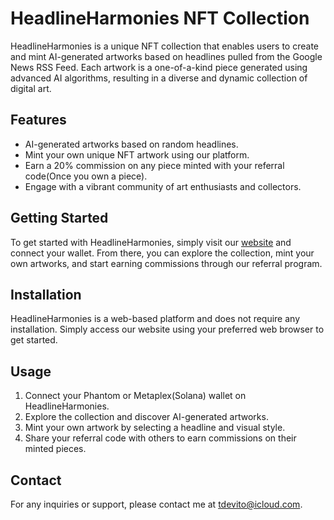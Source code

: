 # HeadlineHarmonies NFT Collection

HeadlineHarmonies is a unique NFT collection that enables users to create and mint AI-generated artworks based on headlines pulled from the Google News RSS Feed. Each artwork is a one-of-a-kind piece generated using advanced AI algorithms, resulting in a diverse and dynamic collection of digital art.

## Features

- AI-generated artworks based on random headlines.
- Mint your own unique NFT artwork using our platform.
- Earn a 20% commission on any piece minted with your referral code(Once you own a piece).
- Engage with a vibrant community of art enthusiasts and collectors.

## Getting Started

To get started with HeadlineHarmonies, simply visit our [website](https://hhmint-tau.vercel.app) and connect your wallet. From there, you can explore the collection, mint your own artworks, and start earning commissions through our referral program.

## Installation

HeadlineHarmonies is a web-based platform and does not require any installation. Simply access our website using your preferred web browser to get started.

## Usage

1. Connect your Phantom or Metaplex(Solana) wallet on HeadlineHarmonies.
2. Explore the collection and discover AI-generated artworks.
3. Mint your own artwork by selecting a headline and visual style.
4. Share your referral code with others to earn commissions on their minted pieces.

## Contact

For any inquiries or support, please contact me at [tdevito@icloud.com](mailto:contact@headlineharmonies.com).
